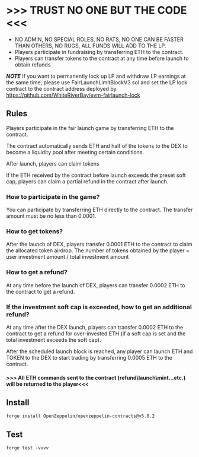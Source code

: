 # >>> TRUST NO ONE BUT THE CODE <<<

- NO ADMIN, NO SPECIAL ROLES, NO RATS, NO ONE CAN BE FASTER THAN OTHERS, NO RUGS, ALL FUNDS WILL ADD TO THE LP.
- Players participate in fundraising by transferring ETH to the contract.
- Players can transfer tokens to the contract at any time before launch to obtain refunds

***NOTE***
If you want to permanently lock up LP and withdraw LP earnings at the same time, please use FairLaunchLimitBlockV3.sol and set the LP lock contract to the contract address deployed by https://github.com/WhiteRiverBay/evm-fairlaunch-lock

## Rules
Players participate in the fair launch game by transferring ETH to the contract.

The contract automatically sends ETH and half of the tokens to the DEX to become a liquidity pool after meeting certain conditions.

After launch, players can claim tokens

If the ETH received by the contract before launch exceeds the preset soft cap, players can claim a partial refund in the contract after launch.

### How to participate in the game?

You can participate by transferring ETH directly to the contract. The transfer amount must be no less than 0.0001.

### How to get tokens?

After the launch of DEX, players transfer 0.0001 ETH to the contract to claim the allocated token airdrop. The number of tokens obtained by the player = user investment amount / total investment amount

### How to get a refund?

At any time before the launch of DEX, players can transfer 0.0002 ETH to the contract to get a refund.

### If the investment soft cap is exceeded, how to get an additional refund?

At any time after the DEX launch, players can transfer 0.0002 ETH to the contract to get a refund for over-invested ETH (if a soft cap is set and the total investment exceeds the soft cap).

After the scheduled launch block is reached, any player can launch ETH and TOKEN to the DEX to start trading by transferring 0.0005 ETH to the contract.

#### >>> All ETH commands sent to the contract (refund\launch\mint...etc.) will be returned to the player<<<

## Install

```
forge install OpenZeppelin/openzeppelin-contracts@v5.0.2
```

## Test

```
forge test -vvvv
```


